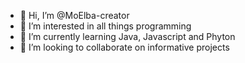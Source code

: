 - 👋 Hi, I’m @MoElba-creator
- 👀 I’m interested in all things programming
- 🌱 I’m currently learning Java, Javascript and Phyton
- 💞️ I’m looking to collaborate on informative projects

<!---
MoElba-creator/MoElba-creator is a ✨ special ✨ repository because its `README.md` (this file) appears on your GitHub profile.
You can click the Preview link to take a look at your changes.
--->
